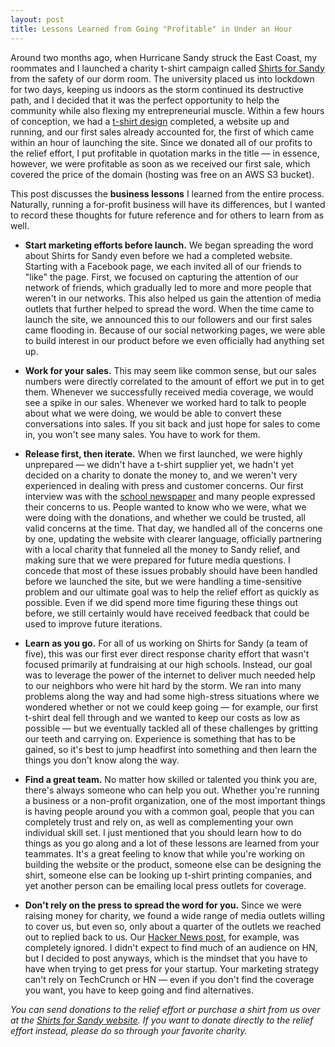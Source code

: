 ```yaml
---
layout: post
title: Lessons Learned from Going "Profitable" in Under an Hour
---
```


Around two months ago, when Hurricane Sandy struck the East Coast, my roommates and I launched a charity t-shirt campaign called [Shirts for Sandy](http://www.shirtsforsandy.com) from the safety of our dorm room. The university placed us into lockdown for two days, keeping us indoors as the storm continued its destructive path, and I decided that it was the perfect opportunity to help the community while also flexing my entrepreneurial muscle. Within a few hours of conception, we had a [t-shirt design](http://www.shirtsforsandy.com/shirt.html) completed, a website up and running, and our first sales already accounted for, the first of which came within an hour of launching the site. Since we donated all of our profits to the relief effort, I put profitable in quotation marks in the title — in essence, however, we were profitable as soon as we received our first sale, which covered the price of the domain (hosting was free on an AWS S3 bucket).

This post discusses the **business lessons** I learned from the entire process. Naturally, running a for-profit business will have its differences, but I wanted to record these thoughts for future reference and for others to learn from as well.

* **Start marketing efforts before launch.** We began spreading the word about Shirts for Sandy even before we had a completed website. Starting with a Facebook page, we each invited all of our friends to "like" the page. First, we focused on capturing the attention of our network of friends, which gradually led to more and more people that weren't in our networks. This also helped us gain the attention of media outlets that further helped to spread the word. When the time came to launch the site, we announced this to our followers and our first sales came flooding in. Because of our social networking pages, we were able to build interest in our product before we even officially had anything set up.

* **Work for your sales.** This may seem like common sense, but our sales numbers were directly correlated to the amount of effort we put in to get them. Whenever we successfully received media coverage, we would see a spike in our sales. Whenever we worked hard to talk to people about what we were doing, we would be able to convert these conversations into sales. If you sit back and just hope for sales to come in, you won't see many sales. You have to work for them.

* **Release first, then iterate.** When we first launched, we were highly unprepared — we didn't have a t-shirt supplier yet, we hadn't yet decided on a charity to donate the money to, and we weren't very experienced in dealing with press and customer concerns. Our first interview was with the [school newspaper](http://yaledailynews.com/blog/2012/10/31/group-sells-t-shirts-to-help-sandy-victims/) and many people expressed their concerns to us. People wanted to know who we were, what we were doing with the donations, and whether we could be trusted, all valid concerns at the time. That day, we handled all of the concerns one by one, updating the website with clearer language, officially partnering with a local charity that funneled all the money to Sandy relief, and making sure that we were prepared for future media questions. I concede that most of these issues probably should have been handled before we launched the site, but we were handling a time-sensitive problem and our ultimate goal was to help the relief effort as quickly as possible. Even if we did spend more time figuring these things out before, we still certainly would have received feedback that could be used to improve future iterations.

* **Learn as you go.** For all of us working on Shirts for Sandy (a team of five), this was our first ever direct response charity effort that wasn't focused primarily at fundraising at our high schools. Instead, our goal was to leverage the power of the internet to deliver much needed help to our neighbors who were hit hard by the storm. We ran into many problems along the way and had some high-stress situations where we wondered whether or not we could keep going — for example, our first t-shirt deal fell through and we wanted to keep our costs as low as possible — but we eventually tackled all of these challenges by gritting our teeth and carrying on. Experience is something that has to be gained, so it's best to jump headfirst into something and then learn the things you don't know along the way.

* **Find a great team.** No matter how skilled or talented you think you are, there's always someone who can help you out. Whether you're running a business or a non-profit organization, one of the most important things is having people around you with a common goal, people that you can completely trust and rely on, as well as complementing your own individual skill set. I just mentioned that you should learn how to do things as you go along and a lot of these lessons are learned from your teammates. It's a great feeling to know that while you're working on building the website or the product, someone else can be designing the shirt, someone else can be looking up t-shirt printing companies, and yet another person can be emailing local press outlets for coverage.

* **Don't rely on the press to spread the word for you.** Since we were raising money for charity, we found a wide range of media outlets willing to cover us, but even so, only about a quarter of the outlets we reached out to replied back to us. Our [Hacker News post](http://news.ycombinator.com/item?id=4719442), for example, was completely ignored. I didn't expect to find much of an audience on HN, but I decided to post anyways, which is the mindset that you have to have when trying to get press for your startup. Your marketing strategy can't rely on TechCrunch or HN — even if you don't find the coverage you want, you have to keep going and find alternatives.

_You can send donations to the relief effort or purchase a shirt from us over at the [Shirts for Sandy website](http://www.shirtsforsandy.com). If you want to donate directly to the relief effort instead, please do so through your favorite charity._